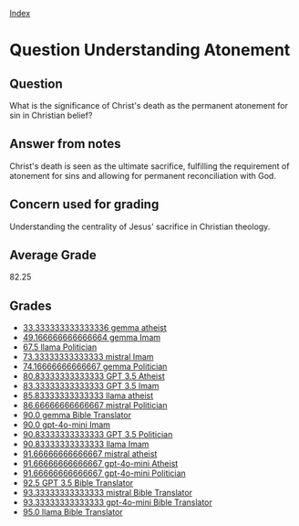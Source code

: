 
[Index](../../index.md)
# Question Understanding Atonement
## Question
What is the significance of Christ's death as the permanent atonement for sin in Christian belief?

## Answer from notes
Christ's death is seen as the ultimate sacrifice, fulfilling the requirement of atonement for sins and allowing for permanent reconciliation with God.

## Concern used for grading
Understanding the centrality of Jesus' sacrifice in Christian theology.

## Average Grade
82.25

## Grades
 * [33.333333333333336 gemma atheist](../answers/gemma_atheist/Understanding_Atonement.md)
 * [49.166666666666664 gemma Imam](../answers/gemma_Imam/Understanding_Atonement.md)
 * [67.5 llama Politician](../answers/llama_Politician/Understanding_Atonement.md)
 * [73.33333333333333 mistral Imam](../answers/mistral_Imam/Understanding_Atonement.md)
 * [74.16666666666667 gemma Politician](../answers/gemma_Politician/Understanding_Atonement.md)
 * [80.83333333333333 GPT 3.5 Atheist](../answers/GPT_3.5_Atheist/Understanding_Atonement.md)
 * [83.33333333333333 GPT 3.5 Imam](../answers/GPT_3.5_Imam/Understanding_Atonement.md)
 * [85.83333333333333 llama atheist](../answers/llama_atheist/Understanding_Atonement.md)
 * [86.66666666666667 mistral Politician](../answers/mistral_Politician/Understanding_Atonement.md)
 * [90.0 gemma Bible Translator](../answers/gemma_Bible_Translator/Understanding_Atonement.md)
 * [90.0 gpt-4o-mini Imam](../answers/gpt-4o-mini_Imam/Understanding_Atonement.md)
 * [90.83333333333333 GPT 3.5 Politician](../answers/GPT_3.5_Politician/Understanding_Atonement.md)
 * [90.83333333333333 llama Imam](../answers/llama_Imam/Understanding_Atonement.md)
 * [91.66666666666667 mistral atheist](../answers/mistral_atheist/Understanding_Atonement.md)
 * [91.66666666666667 gpt-4o-mini Atheist](../answers/gpt-4o-mini_Atheist/Understanding_Atonement.md)
 * [91.66666666666667 gpt-4o-mini Politician](../answers/gpt-4o-mini_Politician/Understanding_Atonement.md)
 * [92.5 GPT 3.5 Bible Translator](../answers/GPT_3.5_Bible_Translator/Understanding_Atonement.md)
 * [93.33333333333333 mistral Bible Translator](../answers/mistral_Bible_Translator/Understanding_Atonement.md)
 * [93.33333333333333 gpt-4o-mini Bible Translator](../answers/gpt-4o-mini_Bible_Translator/Understanding_Atonement.md)
 * [95.0 llama Bible Translator](../answers/llama_Bible_Translator/Understanding_Atonement.md)
